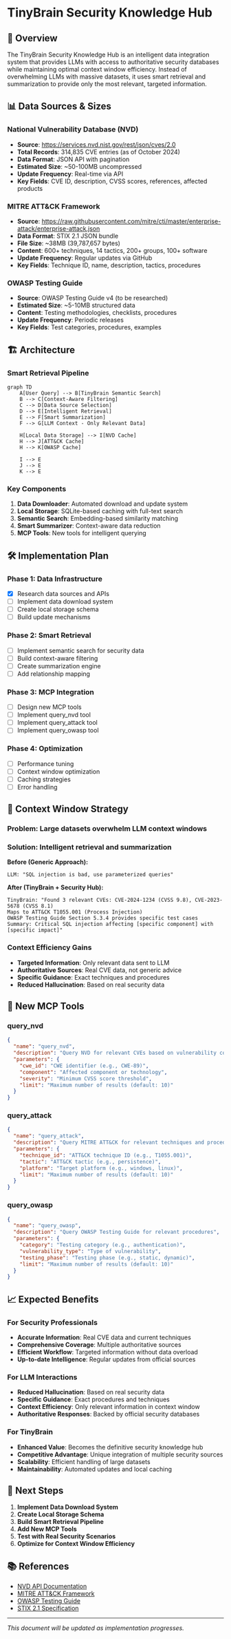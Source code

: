 # TinyBrain Security Knowledge Hub

## 🎯 **Overview**

The TinyBrain Security Knowledge Hub is an intelligent data integration system that provides LLMs with access to authoritative security databases while maintaining optimal context window efficiency. Instead of overwhelming LLMs with massive datasets, it uses smart retrieval and summarization to provide only the most relevant, targeted information.

## 📊 **Data Sources & Sizes**

### **National Vulnerability Database (NVD)**
- **Source**: https://services.nvd.nist.gov/rest/json/cves/2.0
- **Total Records**: 314,835 CVE entries (as of October 2024)
- **Data Format**: JSON API with pagination
- **Estimated Size**: ~50-100MB uncompressed
- **Update Frequency**: Real-time via API
- **Key Fields**: CVE ID, description, CVSS scores, references, affected products

### **MITRE ATT&CK Framework**
- **Source**: https://raw.githubusercontent.com/mitre/cti/master/enterprise-attack/enterprise-attack.json
- **Data Format**: STIX 2.1 JSON bundle
- **File Size**: ~38MB (39,787,657 bytes)
- **Content**: 600+ techniques, 14 tactics, 200+ groups, 100+ software
- **Update Frequency**: Regular updates via GitHub
- **Key Fields**: Technique ID, name, description, tactics, procedures

### **OWASP Testing Guide**
- **Source**: OWASP Testing Guide v4 (to be researched)
- **Estimated Size**: ~5-10MB structured data
- **Content**: Testing methodologies, checklists, procedures
- **Update Frequency**: Periodic releases
- **Key Fields**: Test categories, procedures, examples

## 🏗️ **Architecture**

### **Smart Retrieval Pipeline**

```mermaid
graph TD
    A[User Query] --> B[TinyBrain Semantic Search]
    B --> C[Context-Aware Filtering]
    C --> D[Data Source Selection]
    D --> E[Intelligent Retrieval]
    E --> F[Smart Summarization]
    F --> G[LLM Context - Only Relevant Data]
    
    H[Local Data Storage] --> I[NVD Cache]
    H --> J[ATT&CK Cache]
    H --> K[OWASP Cache]
    
    I --> E
    J --> E
    K --> E
```

### **Key Components**

1. **Data Downloader**: Automated download and update system
2. **Local Storage**: SQLite-based caching with full-text search
3. **Semantic Search**: Embedding-based similarity matching
4. **Smart Summarizer**: Context-aware data reduction
5. **MCP Tools**: New tools for intelligent querying

## 🛠️ **Implementation Plan**

### **Phase 1: Data Infrastructure**
- [x] Research data sources and APIs
- [ ] Implement data download system
- [ ] Create local storage schema
- [ ] Build update mechanisms

### **Phase 2: Smart Retrieval**
- [ ] Implement semantic search for security data
- [ ] Build context-aware filtering
- [ ] Create summarization engine
- [ ] Add relationship mapping

### **Phase 3: MCP Integration**
- [ ] Design new MCP tools
- [ ] Implement query_nvd tool
- [ ] Implement query_attack tool
- [ ] Implement query_owasp tool

### **Phase 4: Optimization**
- [ ] Performance tuning
- [ ] Context window optimization
- [ ] Caching strategies
- [ ] Error handling

## 🎯 **Context Window Strategy**

### **Problem**: Large datasets overwhelm LLM context windows
### **Solution**: Intelligent retrieval and summarization

**Before (Generic Approach):**
```
LLM: "SQL injection is bad, use parameterized queries"
```

**After (TinyBrain + Security Hub):**
```
TinyBrain: "Found 3 relevant CVEs: CVE-2024-1234 (CVSS 9.8), CVE-2023-5678 (CVSS 8.1)
Maps to ATT&CK T1055.001 (Process Injection)
OWASP Testing Guide Section 5.3.4 provides specific test cases
Summary: Critical SQL injection affecting [specific component] with [specific impact]"
```

### **Context Efficiency Gains**
- **Targeted Information**: Only relevant data sent to LLM
- **Authoritative Sources**: Real CVE data, not generic advice
- **Specific Guidance**: Exact techniques and procedures
- **Reduced Hallucination**: Based on real security data

## 🔧 **New MCP Tools**

### **query_nvd**
```json
{
  "name": "query_nvd",
  "description": "Query NVD for relevant CVEs based on vulnerability context",
  "parameters": {
    "cwe_id": "CWE identifier (e.g., CWE-89)",
    "component": "Affected component or technology",
    "severity": "Minimum CVSS score threshold",
    "limit": "Maximum number of results (default: 10)"
  }
}
```

### **query_attack**
```json
{
  "name": "query_attack",
  "description": "Query MITRE ATT&CK for relevant techniques and procedures",
  "parameters": {
    "technique_id": "ATT&CK technique ID (e.g., T1055.001)",
    "tactic": "ATT&CK tactic (e.g., persistence)",
    "platform": "Target platform (e.g., windows, linux)",
    "limit": "Maximum number of results (default: 10)"
  }
}
```

### **query_owasp**
```json
{
  "name": "query_owasp",
  "description": "Query OWASP Testing Guide for relevant procedures",
  "parameters": {
    "category": "Testing category (e.g., authentication)",
    "vulnerability_type": "Type of vulnerability",
    "testing_phase": "Testing phase (e.g., static, dynamic)",
    "limit": "Maximum number of results (default: 10)"
  }
}
```

## 📈 **Expected Benefits**

### **For Security Professionals**
- **Accurate Information**: Real CVE data and current techniques
- **Comprehensive Coverage**: Multiple authoritative sources
- **Efficient Workflow**: Targeted information without data overload
- **Up-to-date Intelligence**: Regular updates from official sources

### **For LLM Interactions**
- **Reduced Hallucination**: Based on real security data
- **Specific Guidance**: Exact procedures and techniques
- **Context Efficiency**: Only relevant information in context window
- **Authoritative Responses**: Backed by official security databases

### **For TinyBrain**
- **Enhanced Value**: Becomes the definitive security knowledge hub
- **Competitive Advantage**: Unique integration of multiple security sources
- **Scalability**: Efficient handling of large datasets
- **Maintainability**: Automated updates and local caching

## 🚀 **Next Steps**

1. **Implement Data Download System**
2. **Create Local Storage Schema**
3. **Build Smart Retrieval Pipeline**
4. **Add New MCP Tools**
5. **Test with Real Security Scenarios**
6. **Optimize for Context Window Efficiency**

## 📚 **References**

- [NVD API Documentation](https://nvd.nist.gov/developers/vulnerabilities)
- [MITRE ATT&CK Framework](https://attack.mitre.org/)
- [OWASP Testing Guide](https://owasp.org/www-project-web-security-testing-guide/)
- [STIX 2.1 Specification](https://docs.oasis-open.org/cti/stix/v2.1/stix-v2.1.html)

---

*This document will be updated as implementation progresses.*
